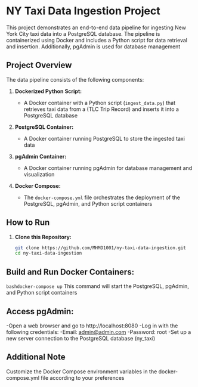 # NY Taxi Data Ingestion Project

This project demonstrates an end-to-end data pipeline for ingesting New York City taxi data into a PostgreSQL database. The pipeline is containerized using Docker and includes a Python script for data retrieval and insertion. Additionally, pgAdmin is used for database management

## Project Overview

The data pipeline consists of the following components:

1. **Dockerized Python Script:**
   - A Docker container with a Python script (`ingest_data.py`) that retrieves taxi data from a (TLC Trip Record) and inserts it into a PostgreSQL database

2. **PostgreSQL Container:**
   - A Docker container running PostgreSQL to store the ingested taxi data

3. **pgAdmin Container:**
   - A Docker container running pgAdmin for database management and visualization

4. **Docker Compose:**
   - The `docker-compose.yml` file orchestrates the deployment of the PostgreSQL, pgAdmin, and Python script containers

## How to Run

1. **Clone this Repository:**
   ```bash
   git clone https://github.com/MHMD1001/ny-taxi-data-ingestion.git
   cd ny-taxi-data-ingestion

## Build and Run Docker Containers:
```bashdocker-compose up```
This command will start the PostgreSQL, pgAdmin, and Python script containers

## Access pgAdmin:
-Open a web browser and go to http://localhost:8080
-Log in with the following credentials:
-Email: admin@admin.com
-Password: root
-Set up a new server connection to the PostgreSQL database (ny_taxi)

## Additional Note
Customize the Docker Compose environment variables in the docker-compose.yml file according to your preferences

